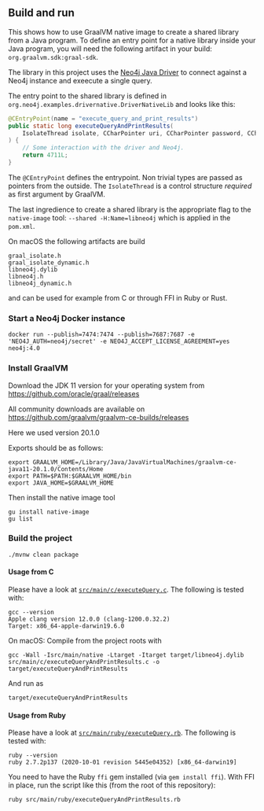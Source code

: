 ## Build and run

This shows how to use GraalVM native image to create a shared library from a Java program.
To define an entry point for a native library inside your Java program, you will need the following artifact in your build:
`org.graalvm.sdk:graal-sdk`.

The library in this project uses the [Neo4j Java Driver](https://github.com/neo4j/neo4j-java-driver) to 
connect against a Neo4j instance and exeecute a single query.

The entry point to the shared library is defined in `org.neo4j.examples.drivernative.DriverNativeLib`
and looks like this:

```java
@CEntryPoint(name = "execute_query_and_print_results")
public static long executeQueryAndPrintResults(
    IsolateThread isolate, CCharPointer uri, CCharPointer password, CCharPointer query
) {
    // Some interaction with the driver and Neo4j.
    return 4711L;
}
```

The `@CEntryPoint` defines the entrypoint. Non trivial types are passed as pointers from the outside.
The `IsolateThread` is a control structure *required* as first argument by GraalVM.

The last ingredience to create a shared library is the appropriate flag to the `native-image` tool:
`--shared -H:Name=libneo4j` which is applied in the `pom.xml`.

On macOS the following artifacts are build

```
graal_isolate.h
graal_isolate_dynamic.h
libneo4j.dylib
libneo4j.h
libneo4j_dynamic.h
```

and can be used for example from C or through FFI in Ruby or Rust.

### Start a Neo4j Docker instance

```
docker run --publish=7474:7474 --publish=7687:7687 -e 'NEO4J_AUTH=neo4j/secret' -e NEO4J_ACCEPT_LICENSE_AGREEMENT=yes neo4j:4.0
```

### Install GraalVM

Download the JDK 11 version for your operating system from
https://github.com/oracle/graal/releases

All community downloads are available on
https://github.com/graalvm/graalvm-ce-builds/releases

Here we used version 20.1.0

Exports should be as follows:

```
export GRAALVM_HOME=/Library/Java/JavaVirtualMachines/graalvm-ce-java11-20.1.0/Contents/Home
export PATH=$PATH:$GRAALVM_HOME/bin
export JAVA_HOME=$GRAALVM_HOME
```

Then install the native image tool

```
gu install native-image
gu list
```

### Build the project

```
./mvnw clean package 
```

#### Usage from C

Please have a look at [`src/main/c/executeQuery.c`](https://github.com/michael-simons/neo4j-java-driver-native-lib/blob/master/src/main/c/executeQuery.c). 
The following is tested with:

```
gcc --version
Apple clang version 12.0.0 (clang-1200.0.32.2)
Target: x86_64-apple-darwin19.6.0
```

On macOS: Compile from the project roots with

```
gcc -Wall -Isrc/main/native -Ltarget -Itarget target/libneo4j.dylib src/main/c/executeQueryAndPrintResults.c -o target/executeQueryAndPrintResults
```

And run as

```
target/executeQueryAndPrintResults
```

#### Usage from Ruby

Please have a look at [`src/main/ruby/executeQuery.rb`](https://github.com/michael-simons/neo4j-java-driver-native-lib/blob/master/src/main/ruby/executeQuery.rb). 
The following is tested with:

```
ruby --version
ruby 2.7.2p137 (2020-10-01 revision 5445e04352) [x86_64-darwin19]
```

You need to have the Ruby `ffi` gem installed (via `gem install ffi`).
With FFI in place, run the script like this (from the root of this repository):

```
ruby src/main/ruby/executeQueryAndPrintResults.rb
```
